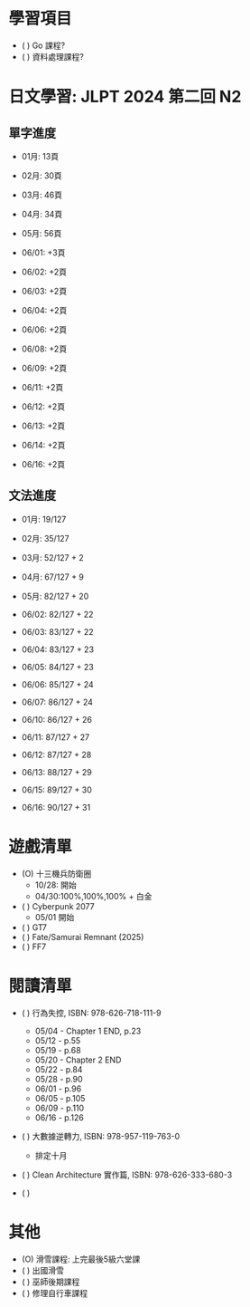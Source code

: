 
# 學習項目

- ( ) Go 課程?
- ( ) 資料處理課程?

# 日文學習: JLPT 2024 第二回 N2

## 單字進度

- 01月: 13頁
- 02月: 30頁
- 03月: 46頁
- 04月: 34頁
- 05月: 56頁

- 06/01: +3頁
- 06/02: +2頁
- 06/03: +2頁
- 06/04: +2頁
- 06/06: +2頁
- 06/08: +2頁
- 06/09: +2頁
- 06/11: +2頁
- 06/12: +2頁
- 06/13: +2頁
- 06/14: +2頁
- 06/16: +2頁

## 文法進度

- 01月: 19/127
- 02月: 35/127
- 03月: 52/127 + 2
- 04月: 67/127 + 9
- 05月: 82/127 + 20

- 06/02: 82/127 + 22
- 06/03: 83/127 + 22
- 06/04: 83/127 + 23
- 06/05: 84/127 + 23
- 06/06: 85/127 + 24
- 06/07: 86/127 + 24
- 06/10: 86/127 + 26
- 06/11: 87/127 + 27
- 06/12: 87/127 + 28
- 06/13: 88/127 + 29
- 06/15: 89/127 + 30
- 06/16: 90/127 + 31

# 遊戲清單

- (O) 十三機兵防衛圈
  - 10/28: 開始
  - 04/30:100%,100%,100% + 白金
- ( ) Cyberpunk 2077 
  - 05/01 開始
- ( ) GT7
- ( ) Fate/Samurai Remnant (2025)
- ( ) FF7

# 閱讀清單

- ( ) 行為失控, ISBN: 978-626-718-111-9
  - 05/04 - Chapter 1 END, p.23
  - 05/12 - p.55
  - 05/19 - p.68
  - 05/20 - Chapter 2 END
  - 05/22 - p.84
  - 05/28 - p.90
  - 06/01 - p.96
  - 06/05 - p.105
  - 06/09 - p.110
  - 06/16 - p.126

  
- ( ) 大數據逆轉力, ISBN: 978-957-119-763-0
  - 排定十月
- ( ) Clean Architecture 實作篇, ISBN: 978-626-333-680-3
- ( )

# 其他

- (O) 滑雪課程: 上完最後5級六堂課
- ( ) 出國滑雪
- ( ) 巫師後期課程
- ( ) 修理自行車課程
